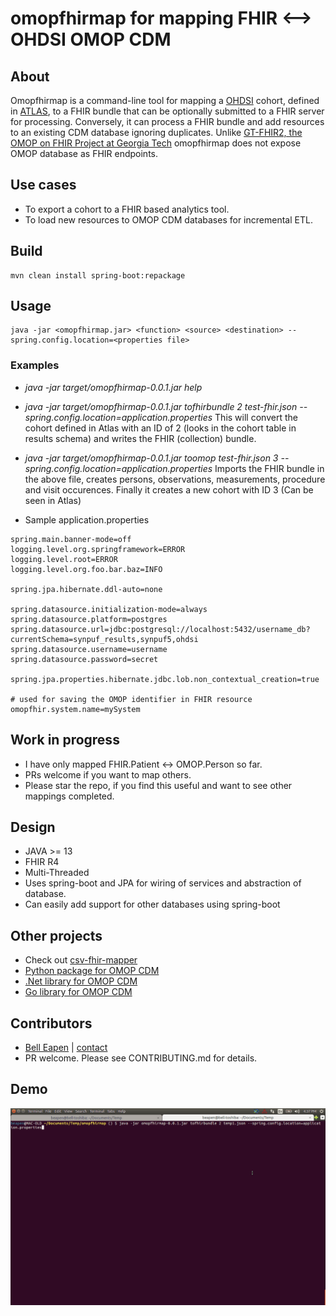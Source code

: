 # omopfhirmap for mapping FHIR <--> OHDSI OMOP CDM

## About

Omopfhirmap is a command-line tool for mapping a [OHDSI](https://www.ohdsi.org/) cohort, defined in [ATLAS](http://www.ohdsi.org/web/atlas/), to a FHIR bundle that can be optionally submitted to a FHIR server for processing. Conversely, it can process a FHIR bundle and add resources to an existing CDM database ignoring duplicates. Unlike [GT-FHIR2, the OMOP on FHIR Project at Georgia Tech](http://omoponfhir.org/) omopfhirmap does not expose OMOP database as FHIR endpoints. 

## Use cases

* To export a cohort to a FHIR based analytics tool.
* To load new resources to OMOP CDM databases for incremental ETL.

## Build

```
mvn clean install spring-boot:repackage

```

## Usage


```shell script
java -jar <omopfhirmap.jar> <function> <source> <destination> --spring.config.location=<properties file>
```
### Examples
* *java -jar target/omopfhirmap-0.0.1.jar help*

* *java -jar target/omopfhirmap-0.0.1.jar tofhirbundle 2 test-fhir.json --spring.config.location=application.properties*
This will convert the cohort defined in Atlas with an ID of 2 
(looks in the cohort table in results schema) and writes the FHIR (collection) bundle.

* *java -jar target/omopfhirmap-0.0.1.jar toomop test-fhir.json 3 --spring.config.location=application.properties*
Imports the FHIR bundle in the above file, creates persons, 
observations, measurements, procedure and visit occurences. 
Finally it creates a new cohort with ID 3 (Can be seen in Atlas)

* Sample application.properties

```
spring.main.banner-mode=off
logging.level.org.springframework=ERROR
logging.level.root=ERROR
logging.level.org.foo.bar.baz=INFO

spring.jpa.hibernate.ddl-auto=none

spring.datasource.initialization-mode=always
spring.datasource.platform=postgres
spring.datasource.url=jdbc:postgresql://localhost:5432/username_db?currentSchema=synpuf_results,synpuf5,ohdsi
spring.datasource.username=username
spring.datasource.password=secret

spring.jpa.properties.hibernate.jdbc.lob.non_contextual_creation=true

# used for saving the OMOP identifier in FHIR resource
omopfhir.system.name=mySystem
```
## Work in progress

* I have only mapped FHIR.Patient <-> OMOP.Person so far.
* PRs welcome if you want to map others.
* Please star the repo, if you find this useful and want to see other mappings completed.

## Design

* JAVA >= 13
* FHIR R4
* Multi-Threaded
* Uses spring-boot and JPA for wiring of services and abstraction of database.
* Can easily add support for other databases using spring-boot

## Other projects

* Check out [csv-fhir-mapper](https://github.com/E-Health/goscar-export)
* [Python package for OMOP CDM](https://github.com/dermatologist/pyomop)
* [.Net library for OMOP CDM](https://github.com/dermatologist/omopcdm-dot-net)
* [Go library for OMOP CDM](https://github.com/E-Health/gocdm)

## Contributors

* [Bell Eapen](https://nuchange.ca) | [contact](https://nuchange.ca/contact) 
* PR welcome. Please see CONTRIBUTING.md for details.

## Demo

[![omopfhirmap](https://github.com/E-Health/omopfhirmap/blob/develop/notes/omopfhirmap.gif)](https://github.com/E-Health/omopfhirmap/blob/develop/notes/omopfhirmap.gif)
